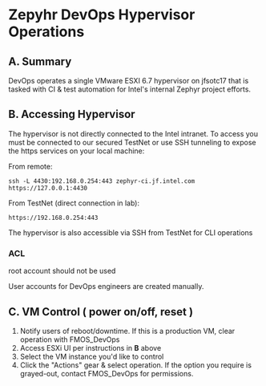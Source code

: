 # Zepyhr DevOps Hypervisor Operations

## A. Summary

DevOps operates a single VMware ESXI 6.7 hypervisor on jfsotc17 that is tasked with CI & test automation for Intel's internal Zephyr project efforts.

## B. Accessing Hypervisor 

The hypervisor is not directly connected to the Intel intranet. To access you must be connected to our secured TestNet or use SSH tunneling to expose the https services on your local machine:

From remote:
~~~~
ssh -L 4430:192.168.0.254:443 zephyr-ci.jf.intel.com
https://127.0.0.1:4430
~~~~
From TestNet (direct connection in lab):
~~~~
https://192.168.0.254:443
~~~~

The hypervisor is also accessible via SSH from TestNet for CLI operations

### ACL 

root account should not be used

User accounts for DevOps engineers are created manually.

## C. VM Control ( power on/off, reset )

1. Notify users of reboot/downtime. If this is a production VM, clear operation with FMOS_DevOps
2. Access ESXi UI per instructions in **B** above
3. Select the VM instance you'd like to control
4. Click the "Actions" gear & select operation. If the option you require is grayed-out, contact FMOS_DevOps for permissions.

